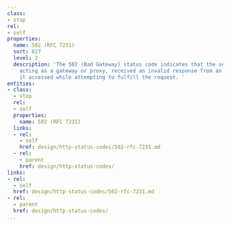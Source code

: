 ```yaml
---
class:
- stop
rel:
- self
properties:
  name: 502 (RFC 7231)
  sort: 827
  level: 2
  description: 'The 502 (Bad Gateway) status code indicates that the server, while
    acting as a gateway or proxy, received an invalid response from an inbound server
    it accessed while attempting to fulfill the request. '
entities:
- class:
  - stop
  rel:
  - self
  properties:
    name: 502 (RFC 7231)
  links:
  - rel:
    - self
    href: design/http-status-codes/502-rfc-7231.md
  - rel:
    - parent
    href: design/http-status-codes/
links:
- rel:
  - self
  href: design/http-status-codes/502-rfc-7231.md
- rel:
  - parent
  href: design/http-status-codes/
...
```

